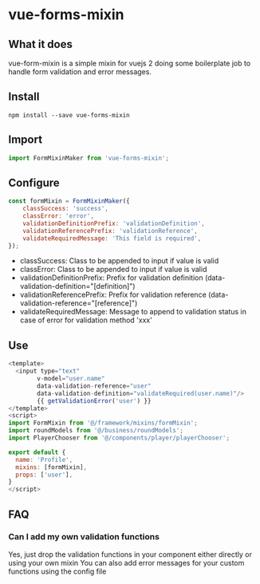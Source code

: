 # vue-forms-mixin

## What it does

vue-form-mixin is a simple mixin for vuejs 2 doing some boilerplate job to handle form validation and error messages.

## Install

```
npm install --save vue-forms-mixin
```

## Import
```javascript
import FormMixinMaker from 'vue-forms-mixin';
```

## Configure

```javascript
const formMixin = FormMixinMaker({
    classSuccess: 'success',
    classError: 'error',
    validationDefinitionPrefix: 'validationDefinition',
    validationReferencePrefix: 'validationReference',
    validateRequiredMessage: 'This field is required',
});
```
* classSuccess: Class to be appended to input if value is valid
* classError: Class to be appended to input if value is valid
* validationDefinitionPrefix: Prefix for validation definition (data-validation-definition="[definition]")
* validationReferencePrefix: Prefix for validation reference (data-validation-reference="[reference]")
* validateRequiredMessage: Message to append to validation status in case of error for validation method 'xxx'


## Use

```javascript
<template>
  <input type="text"
        v-model="user.name"
        data-validation-reference="user"
        data-validation-definition="validateRequired(user.name)"/>
        {{ getValidationError('user') }}
</template>
<script>
import FormMixin from '@/framework/mixins/formMixin';
import roundModels from '@/business/roundModels';
import PlayerChooser from '@/components/player/playerChooser';

export default {
  name: 'Profile',
  mixins: [formMixin],
  props: ['user'],
}
</script>
```

## FAQ

### Can I add my own validation functions
Yes, just drop the validation functions in your component either directly or using your own mixin
You can also add error messages for your custom functions using the config file